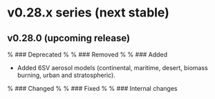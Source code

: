 # v0.28.x series (next stable)

## v0.28.0 (upcoming release)

% ### Deprecated
%
% ### Removed
%
% ### Added

* Added 6SV aerosol models (continental, maritime, desert, biomass burning,
  urban and stratospheric).

% ### Changed
%
% ### Fixed
%
% ### Internal changes
